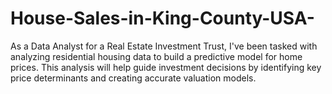 # House-Sales-in-King-County-USA-
As a Data Analyst for a Real Estate Investment Trust, I've been tasked with analyzing residential housing data to build a predictive model for home prices. This analysis will help guide investment decisions by identifying key price determinants and creating accurate valuation models.
